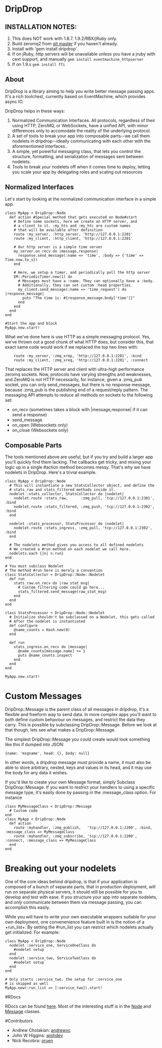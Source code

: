 # DripDrop

## INSTALLATION NOTES:

1. This does NOT work with 1.8.7. 1.9.2/RBX/jRuby only.
2. Build zeromq2 from [git master](https://github.com/zeromq/zeromq2) if you haven't already.
3. Install with 'gem install dripdrop'.
4. If on jRuby, http servers will be unavailable unless you have a jruby with cext support, and manually `gem install eventmachine_httpserver`
5. If on 1.9.x `gem install ffi`

## About

DripDrop is a library aiming to help you write better message passing apps. It's a rich toolchest, currently based on EventMachine, which provides async IO. 

DripDrop helps in these ways:

  1. Normalized Communication Interfaces. All protocols, regardless of their using HTTP, ZeroMQ, or WebSockets, have a unified API, with minor differences only to accomodate the reality of the underlying protocol.
  2. A set of tools to break your app into composable parts--we call them nodelets in dripdrop--ideally communicating with each other with the aforementioned interfaces..
  3. A simple, yet powerful messaging class, that lets you control the structure, formatting, and serialization of messages sent between nodelets.
  4. Tools to break your nodelets off when it comes time to deploy, letting you scale your app by delegating roles and scaling out resources

## Normalized Interfaces

Let's start by looking at the normalized communication interface in a simple app.
    
    class MyApp < DripDrop::Node
      def action #Special method that gets executed on Node#start
        # Define some sockets, here we create an HTTP server, and
        # a client to it. :my_hts and :my_htc are custom names
        # that will be available after definition
        route :my_server, :http_server, 'http://127.0.0.1:2201'
        route :my_client, :http_client, 'http://127.0.0.1:2201'
        
        # Our http server is a simple time server
        my_server.on_recv do |message,response|
          response.send_message(:name => 'time', :body => {'time' => Time.now.to_s})
        end
        
        # Here, we setup a timer, and periodically poll the http server
        EM::PeriodicTimer.new(1) do
          # Messages must have a :name. They can optionally have a :body.
          # Additionally, they can set custom :head properties.
          my_client.send_message(:name => 'time_request') do |response_message|
            puts "The time is: #{response_message.body['time']}"
          end
        end
      end
    end
     
    #Start the app and block
    MyApp.new.start!

What we've done here is use HTTP as a simple messaging protocol. Yes, we've thrown out a good chunk of what HTTP does, but consider this, that exact same code would work if we replaced the top two lines with:

        route :my_server, :zmq_xrep, 'http://127.0.0.1:2201', :bind
        route :my_client, :zmq_xreq, 'http://127.0.0.1:2201', :connect

That replaces the HTTP server and client with ultra-high performance zeromq sockets. Now, protocols have varying strengths and weaknesses, and ZeroMQ is not HTTP necessarily, for instance, given a :zmq_pub socket, you can only send_messages, but there is no response message, because :zmq_pub is the publishing end of a request/reply pattern. The messaging API attempts to reduce all methods on sockets to the following set:

  * on_recv (sometimes takes a block with |message,response| if it can send a response)
  * send_message
  * on_open  (Websockets only)
  * on_close (Websockets only)


## Composable Parts

The tools mentioned above are useful, but if you try and build a larger app you'll quickly find them lacking. The callbacks get tricky, and mixing your logic up in a single #action method becomes messy. That's why we have nodelets in DripDrop. Here's a trivial example.

    class MyApp < DripDrop::Node
      # This will instantiate a new StatsCollector object, and define the
      # stats_raw and stats_filtered methods inside it.
      nodelet :stats_collector, StatsCollector do |nodelet|
        nodelet.route :stats_raw,      :zmq_pull, 'tcp://127.0.0.1:2301', :bind
        nodelet.route :stats_filtered, :zmq_push, 'tcp://127.0.0.1:2302', :bind
      end
      
      nodelet :stats_processor, StatsProcessor do |nodelet|
        nodelet.route :stats_ingress, :zmq_pull, 'tcp://127.0.0.1:2302', :bind
      end

      # The nodelets method gives you access to all defined nodelets
      # We created a #run method on each nodelet we call here.
      nodelets.each {|n| n.run}
    end

    # You must subclass Nodelet
    # The method #run here is merely a convention
    class StatsCollector < DripDrop::Node::Nodelet
      def run
        stats_raw.on_recv do |raw_stat_msg|
          # Custom filtering code could go here...
          stats_filtered.send_message(raw_stat_msg)
        end
      end
    end
  
    class StatsProcessor < DripDrop::Node::Nodelet
      # Initialize shouldn't be subclassed on a Nodelet, this gets called
      # After the nodelet is instantiated
      def configure
        @name_counts = Hash.new(0)
      end
      
      def run
        stats_ingress.on_recv do |message|
          @name_counts[message.name] += 1
          puts @name_counts.inspect
        end
      end
    end
    
    MyApp.new.start!

# Custom Messages

  DripDrop::Message is the parent class of all messages in dripdrop, it's a flexible and freeform way to send data. In more complex apps you'll want to both define custom behaviour on messages, and restrict the data they carry. This is possible by subclassing DripDrop::Message. Before we look at that though, lets see what makes a DripDrop::Message. 

  The simplest DripDrop::Message you could create would look something like this if dumped into JSON:
    
    {name: 'msgname', head: {}, body: null}

  In other words, a dripdrop message *must* provide a name, it must also be able to store arbitrary, nested, keys and values in its head, and it may use the body for any data it wishes.

  If you'd like to create your own Message format, simply Subclass DripDrop::Message. If you want to restrict your handlers to using a specific message type, it's easily done by passing in the :message_class option. For instance

    class MyMessageClass < DripDrop::Message
      # Custom code
    end
    class MyApp < DripDrop::Node
      def action
        route :myhandler, :zmq_publish,   'tcp://127.0.0.1:2200', :bind,    :message_class => MyMessageClass 
        route :myhandler, :zmq_subscribe, 'tcp://127.0.0.1:2200', :connect, :message_class => MyMessageClass
      end
    end

# Breaking out your nodelets
  
One of the core ideas behind dripdrop, is that if your application is composed of a bunch of separate parts, that in production deployment, will run on separate physical servers, it should still be possible for you to develop and test with ease. If you structure your app into separate nodelets, and *only* communicate between them via message passing, you can accomplish this easily. 

While you will have to write your own executable wrappers suitable for your own deployment, one convenenience feature built in is the notion of a +run_list+. By setting the #run_list you can restrict which nodelets actually get initialized. For example:

    class MyApp < DripDrop::Node
      nodelet :service_one, ServiceOneClass do
        #nodelet setup
      end
      nodelet :service_two, ServiceTwoClass do
        #nodelet setup
      end
    end

    # Only starts :service_two, the setup for :service_one
    # is skipped as well
    MyApp.new(:run_list => [:service_two]).start!

#RDocs

RDocs can be found [here](http://www.rdoc.info/github/andrewvc/dripdrop/master/frames). Most of the interesting stuff is in the [Node](http://www.rdoc.info/github/andrewvc/dripdrop/master/DripDrop/Node) and [Message](http://www.rdoc.info/github/andrewvc/dripdrop/master/DripDrop/Message) classes.

#Contributors

* Andrew Cholakian: [andrewvc](http://github.com/andrewvc)
* John W Higgins: [wishdev](http://github.com/wishdev)
* Nick Recobra: [oruen](https://github.com/oruen)
